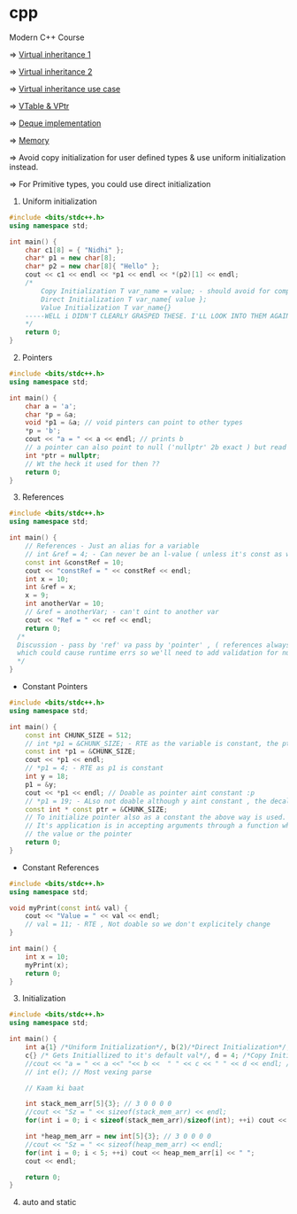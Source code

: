 # cpp

Modern C++ Course

=> [Virtual inheritance 1](https://www.youtube.com/watch?v=jYP_MfI4b5A)

=> [Virtual inheritance 2](https://www.youtube.com/watch?v=GsK_4doAmpc)

=> [Virtual inheritance use case](https://www.youtube.com/watch?v=WObyOa2FXwI)

=> [VTable & VPtr](https://www.youtube.com/watch?v=Z_FiER8aAqM)

=> [Deque implementation](https://stackoverflow.com/questions/6292332/what-really-is-a-deque-in-stl)

=> [Memory](https://www.youtube.com/watch?v=_8-ht2AKyH4)

=> Avoid copy initialization for user defined types & use uniform initialization instead.

=> For Primitive types, you could use direct initialization

1) Uniform initialization
```c++
#include <bits/stdc++.h>
using namespace std;

int main() {
	char c1[8] = { "Nidhi" };
	char* p1 = new char[8];
	char* p2 = new char[8]{ "Hello" };
	cout << c1 << endl << *p1 << endl << *(p2)[1] << endl;
	/*
		Copy Initialization T var_name = value; - should avoid for complex types
		Direct Initialization T var_name{ value };
		Value Initialization T var_name{}
    -----WELL i DIDN'T CLEARLY GRASPED THESE. I'LL LOOK INTO THEM AGAIN & WILL UPDATE THIS SECTION
	*/
	return 0;
}
```

2) Pointers
```c++
#include <bits/stdc++.h>
using namespace std;

int main() {
	char a = 'a';
	char *p = &a;
	void *p1 = &a; // void pinters can point to other types
	*p = 'b';
	cout << "a = " << a << endl; // prints b
	// a pointer can also point to null ('nullptr' 2b exact ) but read / write can't be performed
	int *ptr = nullptr;
	// Wt the heck it used for then ??
	return 0;
}
```
3) References
```c++
#include <bits/stdc++.h>
using namespace std;

int main() {
	// References - Just an alias for a variable
	// int &ref = 4; - Can never be an l-value ( unless it's const as we're sure it wont change. see below
	const int &constRef = 10;
	cout << "constRef = " << constRef << endl;
	int x = 10;
	int &ref = x;
	x = 9;
	int anotherVar = 10;
	// &ref = anotherVar; - can't oint to another var
	cout << "Ref = " << ref << endl;
	return 0;
  /*
  Discussion - pass by 'ref' va pass by 'pointer' , ( references always have valid values , but pointer can even be 'nullptr'
  which could cause runtime errs so we'll need to add validation for nullptr but not for references
  */
}
```
- Constant Pointers
```c++
#include <bits/stdc++.h>
using namespace std;

int main() {
	const int CHUNK_SIZE = 512;
	// int *p1 = &CHUNK_SIZE; - RTE as the variable is constant, the ptr shd also b constant
	const int *p1 = &CHUNK_SIZE;
	cout << *p1 << endl;
	// *p1 = 4; - RTE as p1 is constant
	int y = 18;
	p1 = &y;
	cout << *p1 << endl; // Doable as pointer aint constant :p
	// *p1 = 19; - ALso not doable although y aint constant , the decalration of p1 saysval can't be modifield
	const int * const ptr = &CHUNK_SIZE; 
	// To initialize pointer also as a constant the above way is used.
	// It's application is in accepting arguments through a function where we don't want to accidently modify
	// the value or the pointer
	return 0;
}
```
- Constant References
```c++
#include <bits/stdc++.h>
using namespace std;

void myPrint(const int& val) {
	cout << "Value = " << val << endl;
	// val = 11; - RTE , Not doable so we don't explicitely change
}

int main() {
	int x = 10;
	myPrint(x);
	return 0;
}
```

3) Initialization
```c++
#include <bits/stdc++.h>
using namespace std;

int main() {
    int a{1} /*Uniform Initialization*/, b(2)/*Direct Initialization*/, 
    c{} /* Gets Initiallized to it's default val*/, d = 4; /*Copy Initialization*/ 
    //cout << "a = " << a <<" "<< b <<  " " << c << " " << d << endl; // 1 2 0 4
    // int e(); // Most vexing parse

    // Kaam ki baat

    int stack_mem_arr[5]{3}; // 3 0 0 0 0
    //cout << "Sz = " << sizeof(stack_mem_arr) << endl;
    for(int i = 0; i < sizeof(stack_mem_arr)/sizeof(int); ++i) cout << stack_mem_arr[i] << " "; cout << endl;

    int *heap_mem_arr = new int[5]{3}; // 3 0 0 0 0 
    //cout << "Sz = " << sizeof(heap_mem_arr) << endl;
    for(int i = 0; i < 5; ++i) cout << heap_mem_arr[i] << " "; 
    cout << endl;

    return 0;
}
```

4) auto and static
```c++
```
